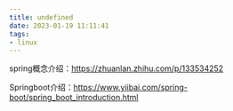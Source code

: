 ```yaml
---
title: undefined
date: 2023-01-19 11:11:41
tags:
- linux
---
```


spring概念介绍：https://zhuanlan.zhihu.com/p/133534252

Springboot介绍：https://www.yiibai.com/spring-boot/spring_boot_introduction.html

